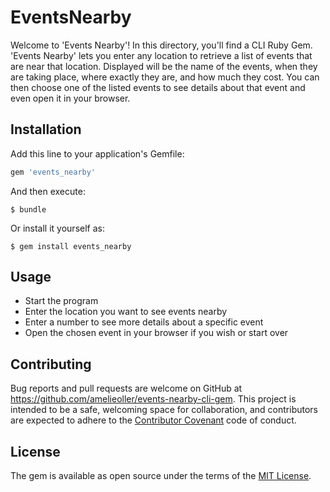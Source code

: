 # EventsNearby

Welcome to 'Events Nearby'! In this directory, you'll find a CLI Ruby Gem. 'Events Nearby' lets you enter any location to retrieve a list of events that are near that location. Displayed will be the name of the events, when they are taking place, where exactly they are, and how much they cost. You can then choose one of the listed events to see details about that event and even open it in your browser.

## Installation

Add this line to your application's Gemfile:

```ruby
gem 'events_nearby'
```

And then execute:

    $ bundle

Or install it yourself as:

    $ gem install events_nearby

## Usage

- Start the program
- Enter the location you want to see events nearby
- Enter a number to see more details about a specific event
- Open the chosen event in your browser if you wish or start over

## Contributing

Bug reports and pull requests are welcome on GitHub at https://github.com/amelieoller/events-nearby-cli-gem. This project is intended to be a safe, welcoming space for collaboration, and contributors are expected to adhere to the [Contributor Covenant](http://contributor-covenant.org) code of conduct.


## License

The gem is available as open source under the terms of the [MIT License](http://opensource.org/licenses/MIT).
